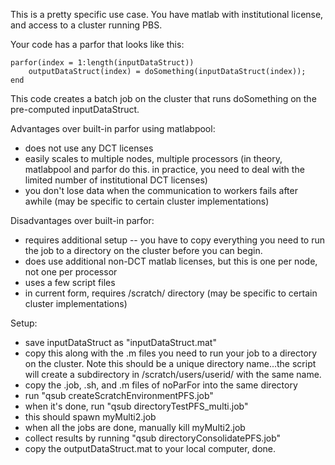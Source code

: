 This is a pretty specific use case.  You have matlab with institutional license, and access to a cluster running PBS.

Your code has a parfor that looks like this:

    parfor(index = 1:length(inputDataStruct))
        outputDataStruct(index) = doSomething(inputDataStruct(index));
    end

This code creates a batch job on the cluster that runs doSomething on the pre-computed inputDataStruct.

Advantages over built-in parfor using matlabpool:

* does not use any DCT licenses
* easily scales to multiple nodes, multiple processors (in theory, matlabpool and parfor do this. in practice, you need to deal with the limited number of institutional DCT licenses)
* you don't lose data when the communication to workers fails after awhile (may be specific to certain cluster implementations)

Disadvantages over built-in parfor:

* requires additional setup -- you have to copy everything you need to run the job to a directory on the cluster before you can begin.
* does use additional non-DCT matlab licenses, but this is one per node, not one per processor
* uses a few script files
* in current form, requires /scratch/ directory (may be specific to certain cluster implementations)

Setup:

* save inputDataStruct as "inputDataStruct.mat"
* copy this along with the .m files you need to run your job to a directory on the cluster. Note this should be a unique directory name...the script will create a subdirectory in /scratch/users/userid/ with the same name.
* copy the .job, .sh, and .m files of noParFor into the same directory
* run "qsub createScratchEnvironmentPFS.job"
* when it's done, run "qsub directoryTestPFS_multi.job"
* this should spawn myMulti2.job
* when all the jobs are done, manually kill myMulti2.job
* collect results by running "qsub directoryConsolidatePFS.job"
* copy the outputDataStruct.mat to your local computer, done.
